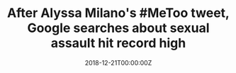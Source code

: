 ---
date: '2018-12-21T00:00:00Z'
external_link: https://web.archive.org/web/20210616053948/https://www.latimes.com/science/sciencenow/la-sci-sn-metoo-google-searches-20181221-story.html
image:
  focal_point: Smart
original_link: https://www.latimes.com/science/sciencenow/la-sci-sn-metoo-google-searches-20181221-story.html
summary: 'And since actress Alyssa Milano drew attention to the #MeToo movement --
  begun more than a decade earlier by the activist Tarana Burke -- with a tweet in
  October 2017, Americans have been thinking quite a lot about sexual harassment and
  sexual assault. pic.twitter.com/k2oeCiUf9n -- Alyssa Milano (@Alyssa_Milano) October
  15, 2017It now appears that Milanos exhortation sent Americans to Google in droves
  to learn more about what exactly qualified as sexual harassment and sexual assault
  -- and what they could do about it. Sure enough, online interest in sexual harassment
  and assault spiked in the U.S., the researchers found. "The post-#MeToo period corresponded
  with the greatest number of sexual harassment and/or assault searches ever recorded
  in the United States," the researchers reported Friday in the journal JAMA Internal
  Medicine. The researchers also documented a 30% increase in searches about reporting
  instances of sexual harassment or sexual assault, along with a 51% increase in searches
  about training to prevent harassment and assault in the first place.'
title: 'After Alyssa Milano''s #MeToo tweet, Google searches about sexual assault
  hit record high'
---